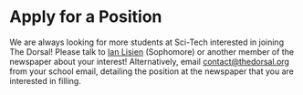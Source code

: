 # Apply for a Position
We are always looking for more students at Sci-Tech interested in joining The Dorsal! Please talk to [Ian Lisien](/staff/ian_lisien) (Sophomore) or another member of the newspaper about your interest! Alternatively, email [contact@thedorsal.org](mailto:contact@thedorsal.org) from your school email, detailing the position at the newspaper that you are interested in filling.